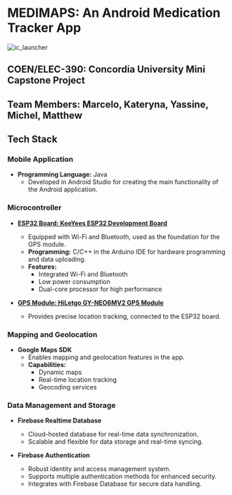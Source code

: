 # MEDIMAPS: An Android Medication Tracker App 
![ic_launcher](https://github.com/phmarcel0x/COEN-ELEC-390/assets/90793907/dfd31a80-e038-4de8-b281-6beb8f96a96f)
## COEN/ELEC-390: Concordia University Mini Capstone Project
## Team Members: Marcelo, Kateryna, Yassine, Michel, Matthew

## Tech Stack

### Mobile Application

- **Programming Language:** Java
  - Developed in Android Studio for creating the main functionality of the Android application.

### Microcontroller

- [**ESP32 Board: KeeYees ESP32 Development Board**](https://www.espressif.com/sites/default/files/documentation/esp32-wroom-32_datasheet_en.pdf)
  - Equipped with Wi-Fi and Bluetooth, used as the foundation for the GPS module.
  - **Programming:** C/C++ in the Arduino IDE for hardware programming and data uploading.
  - **Features:**
    - Integrated Wi-Fi and Bluetooth
    - Low power consumption
    - Dual-core processor for high performance

- [**GPS Module: HiLetgo GY-NEO6MV2 GPS Module**](https://www.datasheethub.com/wp-content/uploads/2022/08/NEO6MV2-GPS-Module-Datasheet.pdf)
  - Provides precise location tracking, connected to the ESP32 board.

### Mapping and Geolocation

- **Google Maps SDK**
  - Enables mapping and geolocation features in the app.
  - **Capabilities:**
    - Dynamic maps
    - Real-time location tracking
    - Geocoding services

### Data Management and Storage

- **Firebase Realtime Database**
  - Cloud-hosted database for real-time data synchronization.
  - Scalable and flexible for data storage and real-time syncing.

- **Firebase Authentication**
  - Robust identity and access management system.
  - Supports multiple authentication methods for enhanced security.
  - Integrates with Firebase Database for secure data handling.
